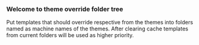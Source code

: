 ### Welcome to theme override folder tree

Put templates that should override respective from the themes into folders
named as machine names of the themes. After clearing cache templates from
current folders will be used as higher priority.

